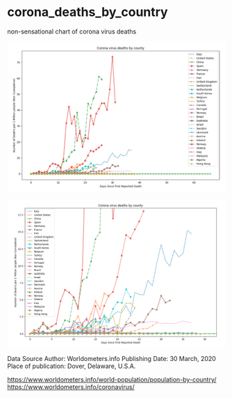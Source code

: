 # corona_deaths_by_country
non-sensational chart of corona virus deaths


![alt text](https://raw.githubusercontent.com/charterchap/corona_deaths_by_country/master/corona_by_county_full.png)

![alt text](https://raw.githubusercontent.com/charterchap/corona_deaths_by_country/master/corona_by_county_zoom.png)



Data Source
Author: Worldometers.info
Publishing Date: 30 March, 2020
Place of publication: Dover, Delaware, U.S.A.

https://www.worldometers.info/world-population/population-by-country/
https://www.worldometers.info/coronavirus/
